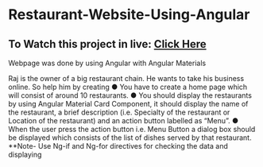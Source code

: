 # Restaurant-Website-Using-Angular
## To Watch this project in live: [Click Here](https://github-i4han7.stackblitz.io)
Webpage was done by using Angular with Angular Materials

Raj is the owner of a big restaurant chain. He wants to take his business online. 
So help him by creating 
● You have to create a home page which will consist of around 10 restaurants.
● You should display the restaurants by using Angular Material Card Component, 
  it should display the name of the restaurant, 
  a brief description (i.e. Specialty of the restaurant or Location of the restaurant) and 
  an action button labelled as “Menu”. 
● When the user press the action button 
  i.e. Menu Button a dialog box should be displayed which consists of the list of dishes served by that restaurant. 
  **Note- Use Ng-if and Ng-for directives for checking the data and displaying
